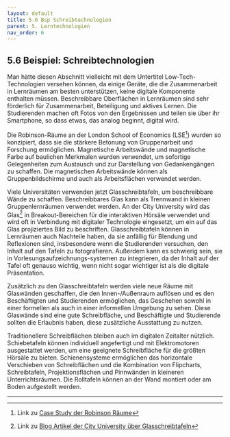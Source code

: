 ```yaml
---
layout: default
title: 5.6 Bsp Schreibtechnologien
parent: 5. Lerntechnologien
nav_order: 6
---
```


## 5.6 Beispiel: Schreibtechnologien

Man hätte diesen Abschnitt vielleicht mit dem Untertitel
Low-Tech-Technologien versehen können, da einige Geräte, die die
Zusammenarbeit in Lernräumen am besten unterstützen, keine digitale
Komponente enthalten müssen. Beschreibbare Oberflächen in Lernräumen
sind sehr förderlich für Zusammenarbeit, Beteiligung und aktives Lernen.
Die Studierenden machen oft Fotos von den Ergebnissen und teilen sie
über ihr Smartphone, so dass etwas, das analog beginnt, digital wird.

Die Robinson-Räume an der London School of Economics (LSE[^24]) wurden so
konzipiert, dass sie die stärkere Betonung von Gruppenarbeit und
Forschung ermöglichen. Magnetische Arbeitswände und magnetische Farbe
auf baulichen Merkmalen wurden verwendet, um sofortige Gelegenheiten zum
Austausch und zur Darstellung von Gedankengängen zu schaffen. Die
magnetischen Arbeitswände können als Gruppenbildschirme und auch als
Arbeitsflächen verwendet werden.

Viele Universitäten verwenden jetzt Glasschreibtafeln, um beschreibbare
Wände zu schaffen. Beschreibbares Glas kann als Trennwand in kleinen
Gruppenlernräumen verwendet werden. An der City University wird das
Glas[^25] in Breakout-Bereichen für die interaktiven Hörsäle verwendet
und wird oft in Verbindung mit digitaler Technologie eingesetzt, um ein
auf das Glas projiziertes Bild zu beschriften. Glasschreibtafeln können
in Lernräumen auch Nachteile haben, da sie anfällig für Blendung und
Reflexionen sind, insbesondere wenn die Studierenden versuchen, den
Inhalt auf den Tafeln zu fotografieren. Außerdem kann es schwierig sein,
sie in Vorlesungsaufzeichnungs-systemen zu integrieren, da der Inhalt
auf der Tafel oft genauso wichtig, wenn nicht sogar wichtiger ist als
die digitale Präsentation.

Zusätzlich zu den Glasschreibtafeln werden viele neue Räume mit
Glaswänden geschaffen, die den Innen-/Außenraum auflösen und es den
Beschäftigten und Studierenden ermöglichen, das Geschehen sowohl in einer
formellen als auch in einer informellen Umgebung zu sehen. Diese
Glaswände sind eine gute Schreibfläche, und Beschäftigte und Studierende
sollten die Erlaubnis haben, diese zusätzliche Ausstattung zu nutzen.

Traditionellere Schreibflächen bleiben auch im digitalen Zeitalter
nützlich. Schiebetafeln können individuell angefertigt und mit
Elektromotoren ausgestattet werden, um eine geeignete Schreibfläche für
die größten Hörsäle zu bieten. Schienensysteme ermöglichen das
horizontale Verschieben von Schreibflächen und die Kombination von
Flipcharts, Schreibtafeln, Projektionsflächen und Pinnwänden in
kleineren Unterrichtsräumen. Die Rolltafeln können an der Wand montiert
oder am Boden aufgestellt werden.

---
[^24]: Link zu [Case Study der Robinson Räume](https://jiscinfonetcasestudies.pbworks.com/w/page/45468872/London%20School%20of%20Economics%20-%20Robinson%20Rooms)

[^25]: Link zu [Blog Artikel der City University über Glasschreibtafeln](https://blogs.city.ac.uk/learningatcity/2013/03/09/squiggle-glass/#.Xo8v23JCREY)

